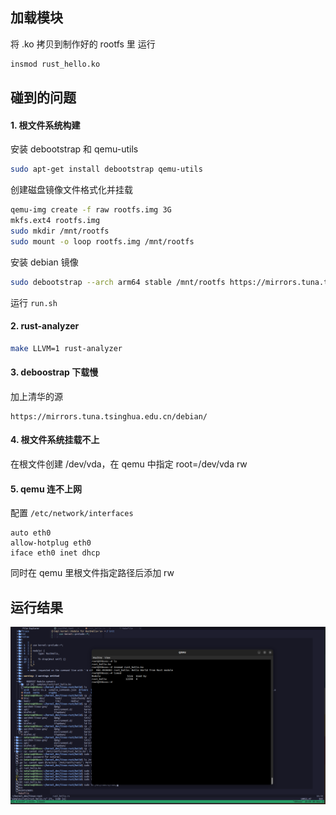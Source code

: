 ## 加载模块

将 .ko 拷贝到制作好的 rootfs 里
运行

```sh
insmod rust_hello.ko
```

## 碰到的问题

#### 1. 根文件系统构建

安装 debootstrap 和 qemu-utils

```sh
sudo apt-get install debootstrap qemu-utils
```

创建磁盘镜像文件格式化并挂载

```sh
qemu-img create -f raw rootfs.img 3G
mkfs.ext4 rootfs.img
sudo mkdir /mnt/rootfs
sudo mount -o loop rootfs.img /mnt/rootfs
```

安装 debian 镜像

```sh
sudo debootstrap --arch arm64 stable /mnt/rootfs https://mirrors.tuna.tsinghua.edu.cn/debian/
```

运行 `run.sh`

#### 2. rust-analyzer

```sh
make LLVM=1 rust-analyzer
```

#### 3. deboostrap 下载慢

加上清华的源

```
https://mirrors.tuna.tsinghua.edu.cn/debian/
```

#### 4. 根文件系统挂载不上

在根文件创建 /dev/vda，在 qemu 中指定 root=/dev/vda rw

#### 5. qemu 连不上网

配置 `/etc/network/interfaces`

```
auto eth0
allow-hotplug eth0
iface eth0 inet dhcp
```

同时在 qemu 里根文件指定路径后添加 rw

## 运行结果

<img src="./imgs/Screenshot from 2023-11-09 10-10-02.png">
